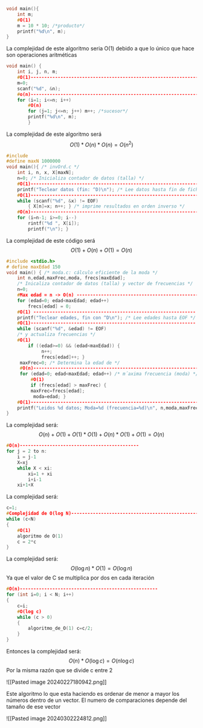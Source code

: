 
```C++
void main(){ 
	int m;
	#O(1)
	m = 10 * 10; /*producto*/
	printf("%d\n", m); 
}
```

La complejidad de este algoritmo seria O(1) debido a que lo único que hace son operaciones aritméticas

```c++
void main() { 
	int i, j, n, m; 
	#O(1)------------------------------------------------------------------------
	m=0;
	scanf("%d", &n); 
	#o(n)----------------------------------------------------------------------------
	for (i=1; i<=n; i++) 
		#O(n)
		for (j=1; j<=n; j++) m++; /*sucesor*/ 
		printf("%d\n", m); 
		}
```

La complejidad de este algoritmo será $$O(1)*O(n)*O(n) = O(n^2) $$
```C++
#include 
#define maxN 1000000 
void main(){ /* invOrd.c */ 
	int i, n, x, X[maxN];
	n=0; /* Inicializa contador de datos (talla) */
	#O(1)--------------------------------------------------------------------------
	printf("Teclear datos (fin: ^D)\n"); /* Lee datos hasta fin de fichero, */ /* los memoriza y actuliza la talla */
	#O(1)--------------------------------------------------------------------------
	while (scanf("%d", &x) != EOF)
		{ X[n]=x; n++; } /* imprime resultados en orden inverso */ 
	#O(n)----------------------------------------------------------------------------
	for (i=n-1; i>=0; i--) 
		rintf("%d ", X[i]); 
		printf("\n"); }
```

La complejidad de este código será $$O(1)+O(n)+O(1) = O(n)$$
```c++
#include <stdio.h> 
# define maxEdad 150 
void main() { /* moda.c: cálculo eficiente de la moda */
	int n,edad,maxFrec,moda, frecs[maxEdad];
	/* Inicaliza contador de datos (talla) y vector de frecuencias */ 
	n=0; 
	#Max edad = n -> O(n) ---------------------------------------------
	for (edad=0; edad<maxEdad; edad++) 
		frecs[edad] = 0; 
	#O(1) ------------------------------------------------------------
	printf("Teclear edades, fin con ^D\n"); /* Lee edades hasta EOF */ 
	#O(1)-------------------------------------------------------------
	while (scanf("%d", &edad) != EOF) 
	/* y actualiza frecuencias */ 
	#O(1)
		if ((edad>=0) && (edad<maxEdad)) {
			 n++; 
			 frecs[edad]++; }
	 maxFrec=0; /* Determina la edad de */ 
	 #O(n)-------------------------------------------------------------
	 for (edad=0; edad<maxEdad; edad++) /* m´axima frecuencia (moda) */ 
		 #O(1)
		 if (frecs[edad] > maxFrec) { 
		 maxFrec=frecs[edad];
		  moda=edad; } 
	#O(1)---------------------------------------------------------------
	printf("Leidos %d datos; Moda=%d (frecuencia=%d)\n", n,moda,maxFrec); 
}
```

La complejidad será: $$O(n)+O(1)+O(1)*O(1)+O(n)*O(1)+O(1)=O(n)$$
```c++
#O(n)--------------------------------------------
for j = 2 to n:
	i = j-1
	X=xj
	while X < xi:
		xi=1 + xi
		i+i-1
	xi+1+X
```
La complejidad será:

```c++
c=1; 
#Complejidad de O(log N)-------------------------------------------------------
while (c<N)
{
	#O(1)
	algoritmo de O(1)
	c = 2*c
}
```

La complejidad será: $$O(\log n)*O(1)=O(\log n)$$
Ya que el valor de C se multiplica por dos en cada iteración

```c++
#O(n)---------------------------------------------------
for (int i=0; i < N; i++) 
{ 
	c=i; 
	#O(log c)
	while (c > 0) 
	{ 
		algoritmo_de_O(1) c=c/2;
	} 
}
```

Entonces la complejidad será: $$O(n)*O(\log c)=O(n \log c)$$
Por la misma razón que se divide c entre 2


![[Pasted image 20240227180942.png]]

 Este algoritmo lo que esta haciendo es ordenar de menor a mayor los números dentro de un vector. El numero de comparaciones depende del tamaño de ese vector

![[Pasted image 20240302224812.png]]